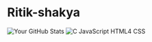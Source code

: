 # Ritik-shakya
![Your GitHub Stats](https://github-readme-stats.vercel.app/api?username=Ritik-shakya07&show_icons=true&theme=dark)
![C JavaScript HTML4 CSS](https://github-readme-stats.vercel.app/api/top-langs/?username=Ritik-shakya07&layout=compact&theme=dark)
